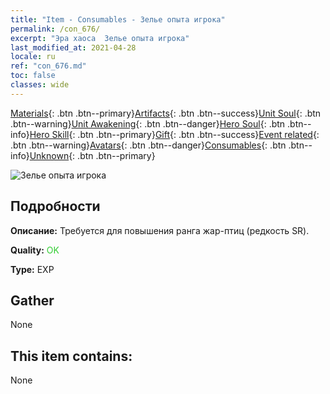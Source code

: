 ```yaml
---
title: "Item - Consumables - Зелье опыта игрока"
permalink: /con_676/
excerpt: "Эра хаоса  Зелье опыта игрока"
last_modified_at: 2021-04-28
locale: ru
ref: "con_676.md"
toc: false
classes: wide
---
```

 [Materials](/ItemsRU/){: .btn .btn--primary}[Artifacts](/ItemsRU/Artifacts/){: .btn .btn--success}[Unit Soul](/ItemsRU/UnitSoul/){: .btn .btn--warning}[Unit Awakening](/ItemsRU/UnitAwakening/){: .btn .btn--danger}[Hero Soul](/ItemsRU/HeroSoul/){: .btn .btn--info}[Hero Skill](/ItemsRU/HeroSkill/){: .btn .btn--primary}[Gift](/ItemsRU/Gift/){: .btn .btn--success}[Event related](/ItemsRU/Events/){: .btn .btn--warning}[Avatars](/ItemsRU/Avatars/){: .btn .btn--danger}[Consumables](/ItemsRU/Consumables/){: .btn .btn--info}[Unknown](/ItemsRU/Unknown/){: .btn .btn--primary}

 ![Зелье опыта игрока](/images/t/i_501.png)

## Подробности
 **Описание:** Требуется для повышения ранга жар-птиц (редкость SR).

 **Quality:** <span style="color: #32CD32">OK</span>

 **Type:** EXP

## Gather

  None

## This item contains:

  None

